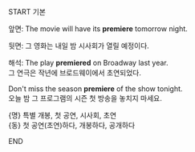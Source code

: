 START
기본

앞면:
The movie will have its **premiere** tomorrow night.

뒷면:
그 영화는 내일 밤 시사회가 열릴 예정이다.

해석:
The play **premiered** on Broadway last year.  
그 연극은 작년에 브로드웨이에서 초연되었다.

Don't miss the season **premiere** of the show tonight.  
오늘 밤 그 프로그램의 시즌 첫 방송을 놓치지 마세요.

{명} 특별 개봉, 첫 공연, 시사회, 초연  
{동} 첫 공연(초연)하다, 개봉하다, 공개하다
<!--ID: 1746586791357-->
END